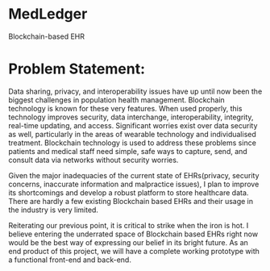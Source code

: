 # MedLedger
Blockchain-based EHR

# Problem Statement:
Data sharing, privacy, and interoperability issues have up until now been the biggest challenges in population health management. Blockchain technology is known for these very features. When used properly, this technology improves security, data interchange, interoperability, integrity, real-time updating, and access. Significant worries exist over data security as well, particularly in the areas of wearable technology and individualised treatment. Blockchain technology is used to address these problems since patients and medical staff need simple, safe ways to capture, send, and consult data via networks without security worries.

Given the major inadequacies of the current state of EHRs(privacy, security concerns, inaccurate information and malpractice issues), I plan to improve its shortcomings and develop a robust platform to store healthcare data. There are hardly a few existing Blockchain based EHRs and their usage in the industry is very limited.

Reiterating our previous point, it is critical to strike when the iron is hot. I believe entering the underrated space of Blockchain based EHRs right now would be the best way of expressing our belief in its bright future. As an end product of this project, we will have a complete working prototype with a functional front-end and back-end.

